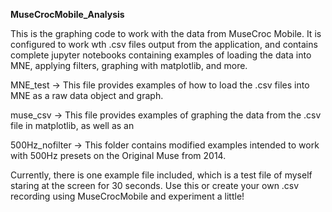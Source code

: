 **MuseCrocMobile_Analysis**

This is the graphing code to work with the data from MuseCroc Mobile. It is configured to work wth .csv files output from the 
application, and contains complete jupyter notebooks containing examples of loading the data into MNE, applying filters, 
graphing with matplotlib, and more. 

MNE_test -> This file provides examples of how to load the .csv files into MNE as a raw data object and graph. 

muse_csv -> This file provides examples of graphing the data from the .csv file in matplotlib, as well as 
            an 

500Hz_nofilter -> This folder contains modified examples intended to work with 500Hz presets on the Original Muse 
                  from 2014. 

Currently, there is one example file included, which is a test file of myself staring at the screen for 30 seconds. 
Use this or create your own .csv recording using MuseCrocMobile and experiment a little! 
